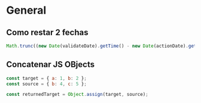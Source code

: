 # General

## Como restar 2 fechas

```javascript
Math.trunc((new Date(validateDate).getTime() - new Date(actionDate).getTime() ) /1000/60/60/24)
```

## Concatenar JS OBjects

```javascript
const target = { a: 1, b: 2 };
const source = { b: 4, c: 5 };

const returnedTarget = Object.assign(target, source);
```
